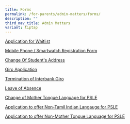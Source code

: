 ```yaml
---
title: Forms
permalink: /for-parents/admin-matters/forms/
description: ""
third_nav_title: Admin Matters
variant: tiptap
---
```

<p><a href="https://form.gov.sg/62c28e4333ac0000127277a0" rel="noopener noreferrer nofollow" target="_blank">Application for Waitlist</a>
</p>
<p><a href="/files/Mobile%20Phone%20or%20Smartwatch%20Registration%20Form.pdf" rel="noopener noreferrer nofollow" target="_blank">Mobile Phone / Smartwatch Registration Form</a>
</p>
<p><a href="/files/CHANGE%20OF%20STUDENT'S%20ADDRESS%20FORM%20(Form%20C).pdf" rel="noopener noreferrer nofollow" target="_blank">Change Of Student's Address</a>
</p>
<p><a href="/files/interbank%20giro.pdf" rel="noopener noreferrer nofollow" target="_blank">Giro Application</a>
</p>
<p><a href="/files/GIRO_Termination_Form_revisedSep19.pdf" rel="noopener noreferrer nofollow" target="_blank">Termination of Interbank Giro</a>
</p>
<p><a href="https://form.gov.sg/66fe7e8d08f410b578847735" rel="noopener nofollow" target="_blank">Leave of Absence</a>
</p>
<p><a href="/files/change%20mother%20tongue%20language.pdf" rel="noopener noreferrer nofollow" target="_blank">Change of Mother Tongue Language for PSLE</a>
</p>
<p><a href="/files/non%20indian%20tamil%20language.pdf" rel="noopener noreferrer nofollow" target="_blank">Application to offer Non-Tamil Indian Langauge for PSLE</a>
</p>
<p><a href="/files/non%20mother%20tongue%20language.pdf" rel="noopener noreferrer nofollow" target="_blank">Application to offer Non-Mother Tongue Language for PSLE</a>
</p>